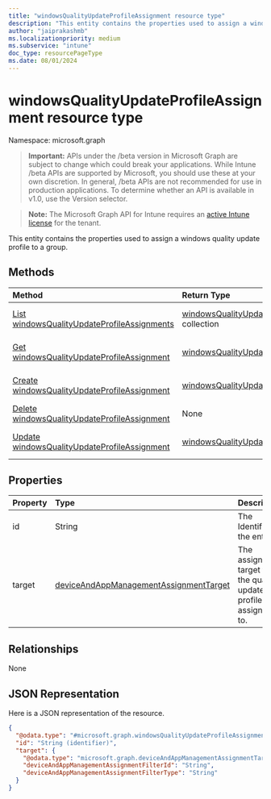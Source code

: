 ```yaml
---
title: "windowsQualityUpdateProfileAssignment resource type"
description: "This entity contains the properties used to assign a windows quality update profile to a group."
author: "jaiprakashmb"
ms.localizationpriority: medium
ms.subservice: "intune"
doc_type: resourcePageType
ms.date: 08/01/2024
---
```


# windowsQualityUpdateProfileAssignment resource type

Namespace: microsoft.graph

> **Important:** APIs under the /beta version in Microsoft Graph are subject to change which could break your applications. While Intune /beta APIs are supported by Microsoft, you should use these at your own discretion. In general, /beta APIs are not recommended for use in production applications. To determine whether an API is available in v1.0, use the Version selector.

> **Note:** The Microsoft Graph API for Intune requires an [active Intune license](https://go.microsoft.com/fwlink/?linkid=839381) for the tenant.

This entity contains the properties used to assign a windows quality update profile to a group.

## Methods
|Method|Return Type|Description|
|:---|:---|:---|
|[List windowsQualityUpdateProfileAssignments](../api/intune-softwareupdate-windowsqualityupdateprofileassignment-list.md)|[windowsQualityUpdateProfileAssignment](../resources/intune-softwareupdate-windowsqualityupdateprofileassignment.md) collection|List properties and relationships of the [windowsQualityUpdateProfileAssignment](../resources/intune-softwareupdate-windowsqualityupdateprofileassignment.md) objects.|
|[Get windowsQualityUpdateProfileAssignment](../api/intune-softwareupdate-windowsqualityupdateprofileassignment-get.md)|[windowsQualityUpdateProfileAssignment](../resources/intune-softwareupdate-windowsqualityupdateprofileassignment.md)|Read properties and relationships of the [windowsQualityUpdateProfileAssignment](../resources/intune-softwareupdate-windowsqualityupdateprofileassignment.md) object.|
|[Create windowsQualityUpdateProfileAssignment](../api/intune-softwareupdate-windowsqualityupdateprofileassignment-create.md)|[windowsQualityUpdateProfileAssignment](../resources/intune-softwareupdate-windowsqualityupdateprofileassignment.md)|Create a new [windowsQualityUpdateProfileAssignment](../resources/intune-softwareupdate-windowsqualityupdateprofileassignment.md) object.|
|[Delete windowsQualityUpdateProfileAssignment](../api/intune-softwareupdate-windowsqualityupdateprofileassignment-delete.md)|None|Deletes a [windowsQualityUpdateProfileAssignment](../resources/intune-softwareupdate-windowsqualityupdateprofileassignment.md).|
|[Update windowsQualityUpdateProfileAssignment](../api/intune-softwareupdate-windowsqualityupdateprofileassignment-update.md)|[windowsQualityUpdateProfileAssignment](../resources/intune-softwareupdate-windowsqualityupdateprofileassignment.md)|Update the properties of a [windowsQualityUpdateProfileAssignment](../resources/intune-softwareupdate-windowsqualityupdateprofileassignment.md) object.|

## Properties
|Property|Type|Description|
|:---|:---|:---|
|id|String|The Identifier of the entity|
|target|[deviceAndAppManagementAssignmentTarget](../resources/intune-shared-deviceandappmanagementassignmenttarget.md)|The assignment target that the quality update profile is assigned to.|

## Relationships
None

## JSON Representation
Here is a JSON representation of the resource.
<!-- {
  "blockType": "resource",
  "keyProperty": "id",
  "@odata.type": "microsoft.graph.windowsQualityUpdateProfileAssignment"
}
-->
``` json
{
  "@odata.type": "#microsoft.graph.windowsQualityUpdateProfileAssignment",
  "id": "String (identifier)",
  "target": {
    "@odata.type": "microsoft.graph.deviceAndAppManagementAssignmentTarget",
    "deviceAndAppManagementAssignmentFilterId": "String",
    "deviceAndAppManagementAssignmentFilterType": "String"
  }
}
```